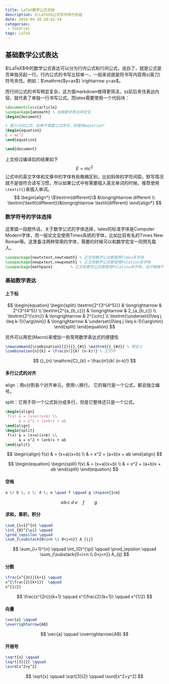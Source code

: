 ```yaml
---
title: LaTeX数学公式总结
description: $\LaTeX$公式写作技巧总结
date: 2019-04-28 20:42:34
categories:
 - Tutorial
tags: LaTeX
---
```


## 基础数学公式表达

$\LaTeX$中的数学公式表达可以分为行内公式和行间公式，说白了，就是公式是否单独另起一行。行内公式的书写比较单一，一般来说就是将书写内容用`$`(美刀)符号夹住。例如：$\mathrm{$y=ax$} \rightarrow y=ax$。

而行间公式的书写稍显复杂，这方面markdown做得更简洁，`$$`前后夹住表达内容，就代表了单独一行书写公式。而latex需要使用一个代码块：

```latex
\documentclass{article}
\usepackage{amsmath} % 加载数学表达用宏宝
\begin{document}

% 插入行间公式，如果不需要公式序号，则使用equation*
\begin{equation}
E = mc^2
\end{equation}

\end{document}
```

上文经过编译后的结果如下
$$
E=mc^2
$$
公式中的英文字体和文章中的字体有些略微区别，比如斜体的字符间距，默写情况就不是很符合读写习惯，所以如果公式中有需要插入英文单词的时候，推荐使用`\textit{}`来插入单词。
$$
\begin{align*}
\$\textrm{different}\$ &\longrightarrow different \\
\textrm{\textit{different}}&\longrightarrow \textit{different}
\end{align*}
$$

### 数学符号的字体选择

这里插一段题外话，关于数学公式的字体选择，latex的标准字体是Computer Modern字体，而一般论文会使用Times系统的字体，比如比较有名的Times New Roman等。这里备注两种常用的字体，需要的时候可以和数学宏宝一同预先载入。

``` latex
\usepackage{newtxtext,newtxmath} % 正文和数学公式都使用Times系字体
\usepackage{newpxtext,newpxmath} % 正文和数学公式都使用Palatino系字体
\usepackage{mathpazo}		 % 正文和数学公式都使用Palatino系字体，设计略微不同
```

### 基础数学表达

#### 上下标

$$
\begin{equation}
\begin{split}
\textrm{2^{3^{4^5}}} & \longrightarrow & 2^{3^{4^5}} \\
\textrm{2^{a_{b_c}}} & \longrightarrow & 2_{a_{b_c}} \\
\textrm{2^{\circ}} & \longrightarrow & 2^{\circ} \\
\textrm{\underset{0\leq j \leq k-1}{\arg\min}} & \longrightarrow & \underset{0\leq j \leq k-1}{\arg\min}
\end{split}
\end{equation}
$$

另外可以用宏(Macro)来增加一些常用数学表达式的便捷性

```latex
\newcommand{\combination}[2]{{}_{#1} \mathrm{C}_{#2}} % 预定义
\combination{n}{k} = \frac{n!}{k! (n-k)!} % 正文中
```

$$
{}_{n} \mathrm{C}_{k} = \frac{n!}{k! (n-k)!}
$$



#### 多行公式的对齐

align：用`&`分割各个对齐单元，使用`\\`换行。 它的每行是一个公式，都会独立编号。

split：它用于将一个公式拆分成多行，但是它整体还只是一个公式。

```latex
\begin{align}
 f(x) & = (x+a)(x+b) \\
      & = x^2 + (a+b)x + ab
\end{align}
\begin{split}
 f(x) & = (x+a)(x+b) \\
      & = x^2 + (a+b)x + ab
\end{split}
```

$$
\begin{align}
 f(x) & = (x+a)(x+b) \\
      & = x^2 + (a+b)x + ab
\end{align}
$$

$$
\begin{equation}
	\begin{split}
 	f(x) & = (x+a)(x+b) \\
      	 & = x^2 + (a+b)x + ab
	\end{split}
\end{equation}
$$

#### 空格

```latex
a \! b \, c \: d \; e \quad f \qquad g \hspace{1cm}
```

$$
a \! b \, c \: d \; e \quad f \qquad g \hspace{1cm}
$$

#### 求和，乘积，积分

```latex
\sum_{i=1}^{n} \qquad 
\int_{0}^{\pi} \qquad
\prod_\epsilon \qquad
\sum_{\substack{0<i<n \\ 0<j<n}} A_{ij}
```

$$
\sum_{i=1}^{n} \qquad 
\int_{0}^{\pi} \qquad
\prod_\epsilon \qquad
\sum_{\substack{0<i<n \\ 0<j<n}} A_{ij}
$$

#### 分数

```latex
\frac{x^{2n}}{k+1} \qquad
x^{\frac{2}{k+1}}  \qquad
x^{1/2}
```

$$
\frac{x^{2n}}{k+1} \qquad
x^{\frac{2}{k+1}}  \qquad
x^{1/2}
$$

#### 向量

```latex
\vec{a} \qquad
\overrightarrow{AB}
```

$$
\vec{a} \qquad
\overrightarrow{AB}
$$

#### 开根号

```latex
\sqrt{x} \qquad
\sqrt[3]{2} \qquad
\surd[x^2+y^2]
```

$$
\sqrt{x} \qquad
\sqrt[3]{2} \qquad
\surd[x^2+y^2]
$$

